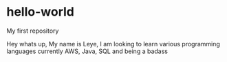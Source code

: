 # hello-world
My first repository 

Hey whats up,
My name is Leye, I am looking to learn various programming languages currently AWS, Java, SQL and being a badass
